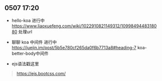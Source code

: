 ## 0507 17:20

- hello-koa
进行中 https://www.liaoxuefeng.com/wiki/1022910821149312/1099849448318080 处理url

- 聊聊 koa 中间件
进行中 https://juejin.im/post/5b5e780cf265da0f6b7713a8#heading-7 koa-better-body中间件

- ejs语法戳这里
> https://ejs.bootcss.com/